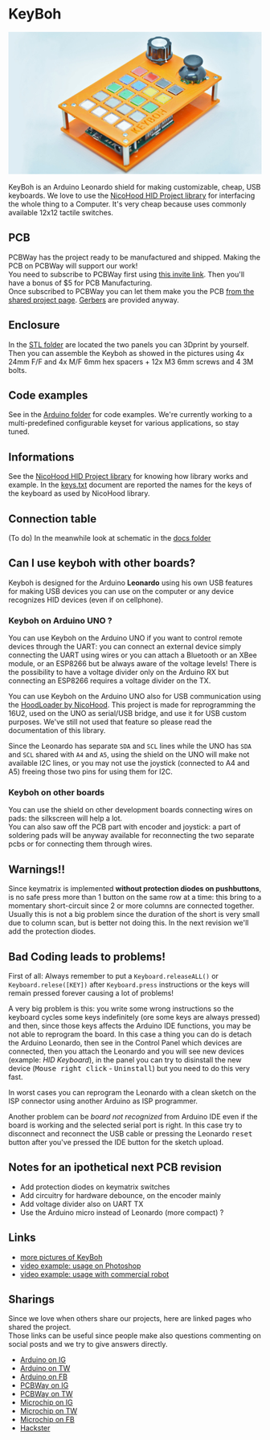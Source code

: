# KeyBoh

![image](./media/keyboh_16_9.jpg)

KeyBoh is an Arduino Leonardo shield for making customizable, cheap, USB keyboards. We love to use the [NicoHood HID Project library](https://github.com/NicoHood/HID) for interfacing the whole thing to a Computer. It's very cheap because uses commonly available 12x12 tactile switches.

## PCB  
PCBWay has the project ready to be manufactured and shipped. Making the PCB on PCBWay will support our work!  
You need to subscribe to PCBWay first using [this invite link](https://www.pcbway.com/setinvite.aspx?inviteid=355653&from=settorezero2020). Then you'll have a bonus of $5 for PCB Manufacturing.   
Once subscribed to PCBWay you can let them make you the PCB [from the shared project page](https://www.pcbway.com/project/shareproject/KeyBoh_Shield.html).
[Gerbers](./gerbers) are provided anyway.

## Enclosure
In the [STL folder](./stl) are located the two panels you can 3Dprint by yourself. Then you can assemble the Keyboh as showed in the pictures using 4x 24mm F/F  and 4x M/F 6mm hex spacers + 12x M3 6mm screws and 4 3M bolts.

## Code examples
See in the [Arduino folder](./arduino) for code examples. We're currently working to a multi-predefined configurable keyset for various applications, so stay tuned.  

## Informations
See the [NicoHood HID Project library](https://github.com/NicoHood/HID) for knowing how library works and example.
In the [keys.txt](./docs/keys.txt) document are reported the names for the keys of the keyboard as used by NicoHood library.

## Connection table
(To do)
In the meanwhile look at schematic in the [docs folder](./docs)

## Can I use keyboh with other boards?
Keyboh is designed for the Arduino __Leonardo__ using his own USB features for making USB devices you can use on the computer or any device recognizes HID devices (even if on cellphone).

### Keyboh on Arduino UNO ?
You can use Keyboh on the Arduino UNO if you want to control remote devices through the UART: you can connect an external device simply connecting the UART using wires or you can attach a Bluetooth or an XBee module, or an ESP8266 but be always aware of the voltage levels! There is the possibility to have a voltage divider only on the Arduino RX but connecting an ESP8266 requires a voltage divider on the TX.  

You can use Keyboh on the Arduino UNO also for USB communication using the [HoodLoader by NicoHood](https://github.com/NicoHood/HoodLoader2). This project is made for reprogramming the 16U2, used on the UNO as serial/USB bridge, and use it for USB custom purposes. We've still not used that feature so please read the documentation of this library.

Since the Leonardo has separate `SDA` and `SCL` lines while the UNO has `SDA` and `SCL` shared with `A4` and `A5`, using the shield on the UNO will make not available I2C lines, or you may not use the joystick (connected to A4 and A5) freeing those two pins for using them for I2C.  

### Keyboh on other boards
You can use the shield on other development boards connecting wires on pads: the silkscreen will help a lot.  
You can also saw off the PCB part with encoder and joystick: a part of soldering pads will be anyway available for reconnecting the two separate pcbs or for connecting them through wires.

## Warnings!!
Since keymatrix is implemented __without protection diodes on pushbuttons__, is no safe press more than 1 button on the same row at a time: this bring to a momentary short-circuit since 2 or more columns are connected together. Usually this is not a big problem since the duration of the short is very small due to column scan, but is better not doing this. In the next revision we'll add the protection diodes.

## Bad Coding leads to problems!
First of all: Always remember to put a `Keyboard.releaseALL()` or `Keyboard.relese([KEY])` after `Keyboard.press` instructions or the keys will remain pressed forever causing a lot of problems!

A very big problem is this: you write some wrong instructions so the keyboard cycles some keys indefinitely (ore some keys are always pressed) and then, since those keys affects the Arduino IDE functions, you may be not able to reprogram the board. In this case a thing you can do is detach the Arduino Leonardo, then see in the Control Panel which devices are connected, then you attach the Leonardo and you will see new devices (example: _HID Keyboard_), in the panel you can try to disinstall the new device (<kbd>Mouse right click</kbd> - <kbd>Uninstall</kbd>) but you need to do this very fast.

In worst cases you can reprogram the Leonardo with a clean sketch on the ISP connector using another Arduino as ISP programmer.

Another problem can be _board not recognized_ from Arduino IDE even if the board is working and the selected serial port is right. In this case try to disconnect and reconnect the USB cable or pressing the Leonardo <kbd>reset</kbd> button after you've pressed the IDE button for the sketch upload.

## Notes for an ipothetical next PCB revision
- Add protection diodes on keymatrix switches
- Add circuitry for hardware debounce, on the encoder mainly
- Add voltage divider also on UART TX
- Use the Arduino micro instead of Leonardo (more compact) ?

## Links
- [more pictures of KeyBoh](https://photos.app.goo.gl/CL2jDvoLArWxuAqx8)
- [video example: usage on Photoshop](https://www.instagram.com/tv/CJuXJ9UKTim/)
- [video example: usage with commercial robot](https://www.instagram.com/p/CJzhHA2K29V/)


## Sharings
Since we love when others share our projects, here are linked pages who shared the project.  
Those links can be useful since people make also questions commenting on social posts and we try to give answers directly.

- [Arduino on IG](https://www.instagram.com/p/CIPJXs_j-tg/)
- [Arduino on TW](https://twitter.com/arduino/status/1333078330598363136)
- [Arduino on FB](https://www.facebook.com/official.arduino/posts/5567229216636685)
- [PCBWay on IG](https://www.instagram.com/p/CINa9Nnra6t/)
- [PCBWay on TW](https://twitter.com/PCBWayOfficial/status/1333344888537026561)
- [Microchip on IG](https://www.instagram.com/p/CIRuX1qnB_U/)
- [Microchip on TW](https://twitter.com/MicrochipMakes/status/1333442492117737475)
- [Microchip on FB](https://www.facebook.com/MicrochipMakes/posts/3820599841292022)
- [Hackster](https://www.hackster.io/news/keyboh-is-an-open-source-arduino-leonardo-shield-for-making-custom-usb-keyboards-208a930cc3f5)
